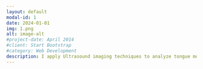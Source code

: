 ```yaml
---
layout: default
modal-id: 1
date: 2024-01-01
img: 1.png
alt: image-alt
#project-date: April 2014
#client: Start Bootstrap
#category: Web Development
description: I apply Ultrasound imaging techniques to analyze tongue movements in speech production and offer bio-visual feedback for speech therapy. Additionally, I utilize Electromagnetic Articulography (EMA) to study the articulatory movements of the tongue, lips, and jaw. <br/><br/> My doctoral training also provided fascinating insights into the mechanisms of speech production through these advanced techniques.
---
```


